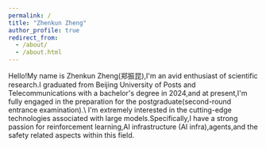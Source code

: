 ```yaml
---
permalink: /
title: "Zhenkun Zheng"
author_profile: true
redirect_from: 
  - /about/
  - /about.html
---
```


Hello!My name is Zhenkun Zheng(郑振昆),I'm an avid enthusiast of scientific research.I graduated from Beijing University of Posts and Telecommunications with a bachelor's degree in 2024,and at present,I'm fully engaged in the preparation for the postgraduate(second-round entrance examination).\\
I'm extremely interested in the cutting-edge technologies associated with large models.Specifically,I have a strong passion for reinforcement learning,AI infrastructure (AI infra),agents,and the safety related aspects within this field. 

